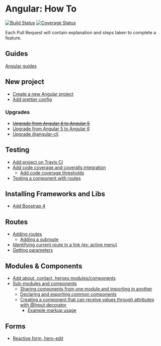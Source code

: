 # Angular: How To
[![Build Status](https://travis-ci.org/brunolm/angular-how-to.svg?branch=master)](https://travis-ci.org/brunolm/angular-how-to)
[![Coverage Status](https://coveralls.io/repos/github/brunolm/angular-how-to/badge.svg?branch=master)](https://coveralls.io/github/brunolm/angular-how-to?branch=master)

Each Pull Request will contain explanation and steps taken to complete a feature.

## Guides

[Angular guides](docs/README.md)

## New project

- [Create a new Angular project](https://github.com/brunolm/angular-how-to/pull/1)
- [Add prettier config](https://github.com/brunolm/angular-how-to/pull/10)

### Upgrades

- ~~[Upgrade from Angular 4 to Angular 5](https://github.com/brunolm/angular-how-to/pull/6)~~
- [Upgrade from Angular 5 to Angular 6](https://github.com/brunolm/angular-how-to/commit/ffa5b2dbfd88f0846ad0bd4b158b4b44a7044bdf)
- [Upgrade @angular-cli](https://github.com/brunolm/angular-how-to/pull/8)

## Testing

- [Add project on Travis CI](https://github.com/brunolm/angular-how-to/pull/2)
- [Add code coverage and coveralls integration](https://github.com/brunolm/angular-how-to/pull/3)
  - [Add code coverage thresholds](https://github.com/brunolm/angular-how-to/pull/4)
- [Testing a component with routes](https://github.com/brunolm/angular-how-to/commit/e69ca7d75561ae522bad8de76482e472aeee00c9)

## Installing Frameworks and Libs

- [Add Boostrap 4](https://github.com/brunolm/angular-how-to/pull/5)

## Routes

- [Adding routes](https://github.com/brunolm/angular-how-to/pull/7)
  - [Adding a subroute](https://github.com/brunolm/angular-how-to/commit/1f5b257a273d385b1f4b45d76466b024fb5fa798)
- [Identifying current route in a link (ex: active menu)](https://github.com/brunolm/angular-how-to/commit/a318697990da9aee8dee64102927f523d4d6d231)
- [Getting parameters](https://github.com/brunolm/angular-how-to/pull/13)

## Modules & Components

- [Add about, contact, heroes modules/components](https://github.com/brunolm/angular-how-to/pull/11)
- [Sub-modules and components](https://github.com/brunolm/angular-how-to/pull/9)
  - [Sharing components from one module and importing in another](https://github.com/brunolm/angular-how-to/commit/ed662a5bd4eac6f3dbfcc466ae7c459fede35435)
  - [Declaring and exporting common components](https://github.com/brunolm/angular-how-to/commit/a78c9f50d1d98d064f113a588b044d363e121745)
  - [Creating a component that can receive values through attributes with @Input decorator](https://github.com/brunolm/angular-how-to/commit/6261d26af1dfa91410687b379256bc719ff70be0)
    - [Example markup usage](https://github.com/brunolm/angular-how-to/commit/961248c697d3fa51ada318dbb08e9480d06db413)

## Forms

- [Reactive form, hero-edit](https://github.com/brunolm/angular-how-to/pull/12)
